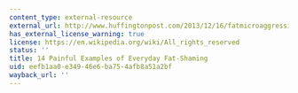 ```yaml
---
content_type: external-resource
external_url: http://www.huffingtonpost.com/2013/12/16/fatmicroaggressions-fat-shaming-tweets_n_4453060.html?ref=topbar
has_external_license_warning: true
license: https://en.wikipedia.org/wiki/All_rights_reserved
status: ''
title: 14 Painful Examples of Everyday Fat-Shaming
uid: eefb1aa0-e349-46e6-ba75-4afb8a51a2bf
wayback_url: ''
---
```

